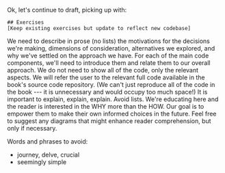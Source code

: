 Ok, let's continue to draft, picking up with:

```
## Exercises
[Keep existing exercises but update to reflect new codebase]
```

We need to describe in prose (no lists) the motivations for the decisions we're making, dimensions of consideration, alternatives we explored, and why we've settled on the approach we have. For each of the main code components, we'll need to introduce them and relate them to our overall approach. We do not need to show all of the code, only the relevant aspects. We will refer the user to the relevant full code available in the book's source code repository. (We can't just reproduce all of the code in the book --- it is unnecessary and would occupy too much space!) It is important to explain, explain, explain. Avoid lists. We're educating here and the reader is interested in the WHY more than the HOW. Our goal is to empower them to make their own informed choices in the future. Feel free to suggest any diagrams that might enhance reader comprehension, but only if necessary.

Words and phrases to avoid:

- journey, delve, crucial
- seemingly simple
